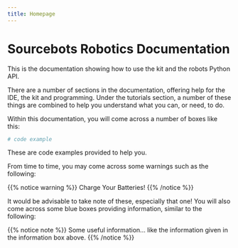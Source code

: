 ```yaml
---
title: Homepage
---
```


# Sourcebots Robotics Documentation


This is the documentation showing how to use the kit and the robots Python API.

There are a number of sections in the documentation, offering help for the IDE, the kit and programming. Under the tutorials section, a number of these things are combined to help you understand what you can, or need, to do.

Within this documentation, you will come across a number of boxes like this:

```python
# code example
```

These are code examples provided to help you.

From time to time, you may come across some warnings such as the following:

{{% notice warning %}}
Charge Your Batteries!
{{% /notice %}}

It would be advisable to take note of these, especially that one! You will also come across some blue boxes providing information, similar to the following:

{{% notice note %}}
Some useful information... like the information given in the information box above.
{{% /notice %}}
